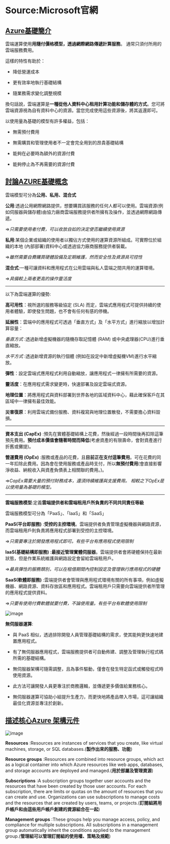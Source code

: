 # Source:Microsoft官網

## [Azure基礎簡介](https://docs.microsoft.com/zh-tw/learn/modules/intro-to-azure-fundamentals/)

雲端運算使用**用隨付價格模型，透過網際網路傳遞計算服務**。 通常只須付所用的雲端服務費用。

這樣的特性有助於：

* 降低營運成本 

* 更有效率地執行基礎結構 

* 隨業務需求變化調整規模

換句話說，雲端運算是**一種從他人資料中心租用計算功能和儲存體的方式**。您可將雲端資源視為自有資料中心的資源。當您完成使用這些資源後，將其返還即可。

以使用量為基礎的模型有許多權益，包括：

* 無需預付費用 

* 無需購買和管理使用者不一定會完全用到的昂貴基礎結構 

* 能夠在必要時為額外的資源付費 

* 能夠停止為不再需要的資源付費

## [討論AZURE基礎概念](https://docs.microsoft.com/zh-tw/learn/modules/fundamental-azure-concepts/)

雲端模型可分為**公用、私用、混合式**

**公用**:透過公用網際網路提供，想要購買該服務的任何人都可以使用。雲端資源(例如伺服器與儲存體)由協力廠商雲端服務提供者所擁有及操作，並透過網際網路傳遞。

=>*只需要使用者付費，可以收放自如的決定使否繼續使用資源*

**私用**:某個企業或組織的使用者以獨佔方式使用的運算資源所組成。可實際位於組織的本地 (內部部署)資料中心或透過協力廠商服務提供者裝載。

=>*雖然需要自費購買硬體設備及定期維護，然而安全性及資源具可控性*

**混合式**:一種可讓資料和應用程式在公用雲端與私人雲端之間共用的運算環境。

=>*具備較上兩者更高的操作靈活度*

---------------------------------------------------------------------------------------------------------------------------------

以下為雲端運算的優勢:

**高可用性**：視所選的服務等級協定 (SLA) 而定，雲端式應用程式可提供持續的使用者體驗，即使發生問題，也不會有任何有感的停機。

**延展性**：雲端中的應用程式可透過「垂直方式」及「水平方式」進行縮放以增加計算容量：

*垂直方式* :透過新增虛擬機器的隨機存取記憶體 (RAM) 或中央處理器(CPU)進行垂直縮放。

*水平方式* :透過新增資源的執行個體 (例如在設定中新增虛擬機VM)進行水平縮放。

**彈性**：設定雲端式應用程式利用自動縮放，讓應用程式一律擁有所需要的資源。

**靈活度**：在應用程式需求變更時，快速部署及設定雲端式資源。

**地理位置**：將應用程式與資料部署到世界各地的區域資料中心，藉此確保客戶在其區域中一律擁有最佳效能。

**災害復原**：利用雲端式備份服務、資料複寫與地理位置散發，不需要擔心資料毀損。

---------------------------------------------------------------------------------------------------------------------------------

**資本支出 (CapEx)** :預先在實體基礎結構上花費，然後經過一段時間後再扣除這筆預先費用。**預付成本價值會隨著時間而降低**(考慮資產的有限壽命，會對資產進行折舊或攤提)。

**營運費用 (OpEx)** :服務或產品的花費，且**目前正在支付這筆費用**。可在花費的同一年扣除此費用。因為會在使用服務或產品時支付，所以**無預付費用**(會直接影響淨收益、納稅收入與資產負債表上相關聯的費用。)。

=>*CapEx需要大量的預付財務成本，還須持續維護與支援費用。 相較之下OpEx是以使用量為基礎的模型。*

---------------------------------------------------------------------------------------------------------------------------------

**雲端服務模型**:定義**雲端提供者和雲端租用戶所負責的不同共同責任等級**

雲端服務模型可分為「PaaS」、「IaaS」和「SaaS」

**PaaS(平台即服務)** :**受控的主控環境**。雲端提供者負責管理虛擬機器與網路資源，而雲端租用戶則負責將應用程式部署到受控的主控環境。

=>*只需要專注於開發應用程式即可。有些平台有應用程式使用限制*

**IaaS(基礎結構即服務)** :**最接近管理實體伺服器**。雲端提供者會將硬體保持在最新狀態，但是作業系統維護與網路設定會留給雲端租用戶。

=>*最具彈性的服務類別，可以在租借期間內控制設定及管理執行應用程式的硬體*

**SaaS(軟體即服務)** :雲端提供者會管理與應用程式環境有關的所有事項，例如虛擬機器、網路資源、資料存放區和應用程式。雲端租用戶只需要向雲端提供者所管理的應用程式提供資料。 

=>*只要有使用付費軟體就要付費，不論使用量。有些平台有軟體使用限制*

![image](https://user-images.githubusercontent.com/55619645/137601316-46d4d2b9-4bb6-4111-853f-a1b3a39f9c76.png)

**無伺服器運算**:

* 與 PaaS 相似，透過排除開發人員管理基礎結構的需求，使其能夠更快速地建置應用程式。

* 有了無伺服器應用程式，雲端服務提供者可自動佈建、調整及管理執行程式碼所需的基礎結構。 

* 無伺服器架構可隨需調整，且為事件驅動，僅會在發生特定函式或觸發程式時使用資源。

* 此方法可讓開發人員更專注於商務邏輯，並傳遞更多價值給業務核心。

* 無伺服器運算可協助小組提升生產力，而更快地將產品帶入市場，這可讓組織最佳化資源並專注於創新。

## [描述核心Azure 架構元件](https://docs.microsoft.com/zh-tw/learn/modules/azure-architecture-fundamentals/)

![image](https://user-images.githubusercontent.com/55619645/137633000-84124c36-b3e7-4f60-b5fc-363bf91ce5d0.png)

**Resources** :Resources are instances of services that you create, like virtual machines, storage, or SQL databases.(**製作出來的服務、功能**)

**Resource groups** :Resources are combined into resource groups, which act as a logical container into which Azure resources like web apps, databases, and storage accounts are deployed and managed.(**用於部屬及管理資源**)

**Subscriptions** :A subscription groups together user accounts and the resources that have been created by those user accounts. For each subscription, there are limits or quotas on the amount of resources that you can create and use. Organizations can use subscriptions to manage costs and the resources that are created by users, teams, or projects.(**訂閱組將用戶帳戶和由這些用戶帳戶創建的資源組合在一起**)

**Management groups** :These groups help you manage access, policy, and compliance for multiple subscriptions. All subscriptions in a management group automatically inherit the conditions applied to the management group.(**管理組可以管理訂閱組的使用權、策略及規範**)
